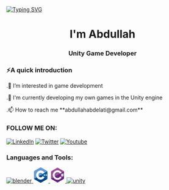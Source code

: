 [![Typing SVG](https://readme-typing-svg.demolab.com?font=Fira+Code&pause=1000&width=435&lines=Hi+there%F0%9F%91%8B)](https://git.io/typing-svg)
<h1 align="center">I'm Abdullah</h1> 
<h3 align="center">Unity Game Developer</h3>

<h3><p><b>⚡A quick introduction</b></p></h3>
<p>.👀 I’m interested in game development</p>
<p>.🌱 I'm currently developing my own games in the Unity engine</p>
<p>.📫 How to reach me **abdullahabdelati@gmail.com**</p>

<h3 align="left">FOLLOW ME ON:</h3>
<p align="left">
  
[![LinkedIn](https://img.shields.io/badge/LinkedIn-0077B5?style=for-the-badge&logo=linkedin&logoColor=white)](https://linkedin.com/in/abdullah-abdelaty-a4a1b21a2/) [![Twitter](https://img.shields.io/badge/Twitter-0077B5?style=for-the-badge&logo=Twitter&logoColor=white)](https://twitter.com/abdullah1141085) [![Youtube](https://img.shields.io/badge/Youtube-0077B5?style=for-the-badge&logo=Youtube&logoColor=white&labelColor=red&color=red)](https://www.youtube.com/channel/UCrnKMmlzEjayfqVLZij9tAA)  
</p>

<h3 align="left">Languages and Tools:</h3>
<p align="left"> <a href="https://www.blender.org/" target="_blank" rel="noreferrer"> <img src="https://download.blender.org/branding/community/blender_community_badge_white.svg" alt="blender" width="40" height="40"/> </a> <a href="https://www.w3schools.com/cpp/" target="_blank" rel="noreferrer"> <img src="https://raw.githubusercontent.com/devicons/devicon/master/icons/cplusplus/cplusplus-original.svg" alt="cplusplus" width="40" height="40"/> </a> <a href="https://www.w3schools.com/cs/" target="_blank" rel="noreferrer"> <img src="https://raw.githubusercontent.com/devicons/devicon/master/icons/csharp/csharp-original.svg" alt="csharp" width="40" height="40"/> </a> <a href="https://unity.com/" target="_blank" rel="noreferrer"> <img src="https://www.vectorlogo.zone/logos/unity3d/unity3d-icon.svg" alt="unity" width="40" height="40"/> </a> </p>

